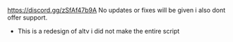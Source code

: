 https://discord.gg/zSfAf47b9A
No updates or fixes will be given i also dont offer support.
 - This is a redesign of altv i did not make the entire script

